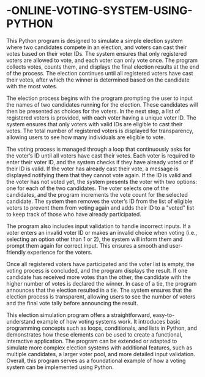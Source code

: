 # -ONLINE-VOTING-SYSTEM-USING-PYTHON
This Python program is designed to simulate a simple election system where two candidates compete in an election, and voters can cast their votes based on their voter IDs. The system ensures that only registered voters are allowed to vote, and each voter can only vote once. The program collects votes, counts them, and displays the final election results at the end of the process. The election continues until all registered voters have cast their votes, after which the winner is determined based on the candidate with the most votes.

The election process begins with the program prompting the user to input the names of two candidates running for the election. These candidates will then be presented as choices for the voters. In the next step, a list of registered voters is provided, with each voter having a unique voter ID. The system ensures that only voters with valid IDs are eligible to cast their votes. The total number of registered voters is displayed for transparency, allowing users to see how many individuals are eligible to vote.

The voting process is managed through a loop that continuously asks for the voter’s ID until all voters have cast their votes. Each voter is required to enter their voter ID, and the system checks if they have already voted or if their ID is valid. If the voter has already cast their vote, a message is displayed notifying them that they cannot vote again. If the ID is valid and the voter has not voted yet, the system presents the voter with two options: one for each of the two candidates. The voter selects one of the candidates, and the program increments the vote count for the selected candidate. The system then removes the voter’s ID from the list of eligible voters to prevent them from voting again and adds their ID to a "voted" list to keep track of those who have already participated.

The program also includes input validation to handle incorrect inputs. If a voter enters an invalid voter ID or makes an invalid choice when voting (i.e., selecting an option other than 1 or 2), the system will inform them and prompt them again for correct input. This ensures a smooth and user-friendly experience for the voters.

Once all registered voters have participated and the voter list is empty, the voting process is concluded, and the program displays the result. If one candidate has received more votes than the other, the candidate with the higher number of votes is declared the winner. In case of a tie, the program announces that the election resulted in a tie. The system ensures that the election process is transparent, allowing users to see the number of voters and the final vote tally before announcing the result.

This election simulation program offers a straightforward, easy-to-understand example of how voting systems work. It introduces basic programming concepts such as loops, conditionals, and lists in Python, and demonstrates how these elements can be used to create a functional, interactive application. The program can be extended or adapted to simulate more complex election systems with additional features, such as multiple candidates, a larger voter pool, and more detailed input validation. Overall, this program serves as a foundational example of how a voting system can be implemented using Python.
